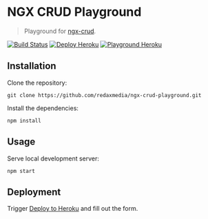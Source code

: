 NGX CRUD Playground
===================

> Playground for [ngx-crud](https://github.com/redaxmedia/ngx-crud).

[![Build Status](https://img.shields.io/travis/redaxmedia/ngx-crud-playground.svg)](https://travis-ci.org/redaxmedia/ngx-crud-playground)
[![Deploy Heroku](https://img.shields.io/badge/deploy-heroku-7056bf.svg)](https://heroku.com/deploy?template=https://github.com/redaxmedia/ngx-crud-playground)
[![Playground Heroku](https://img.shields.io/badge/playground-heroku-0088cc.svg)](https://ngx-crud-playground.herokuapp.com)


Installation
------------

Clone the repository:

```
git clone https://github.com/redaxmedia/ngx-crud-playground.git
```

Install the dependencies:

```
npm install
```


Usage
-----

Serve local development server:

```
npm start
```


Deployment
----------

Trigger [Deploy to Heroku](https://heroku.com/deploy?template=https://github.com/redaxmedia/ngx-crud-playground) and fill out the form.
